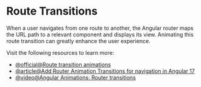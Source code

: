 # Route Transitions

When a user navigates from one route to another, the Angular router maps the URL path to a relevant component and displays its view. Animating this route transition can greatly enhance the user experience.

Visit the following resources to learn more:

- [@official@Route transition animations](https://angular.dev/guide/animations/route-animations)
- [@article@Add Router Animation Transitions for navigation in Angular 17](https://dev.to/this-is-angular/add-router-animation-transitions-for-navigation-in-angular-17-2m5a)
- [@video@Angular Animations: Router transitions](https://www.youtube.com/watch?v=7d8UDEKT1pU)